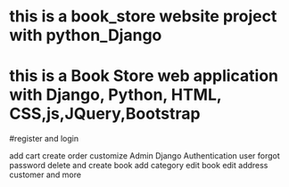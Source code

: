 # this is a book_store website project with python_Django
# this is a Book Store web application with Django, Python, HTML, CSS,js,JQuery,Bootstrap

#register and login

add cart
create order
customize Admin Django
Authentication user
forgot password
delete and create book
add category
edit book
edit address customer
and more
